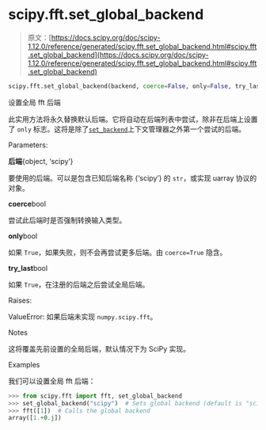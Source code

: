 # scipy.fft.set_global_backend

> 原文：[https://docs.scipy.org/doc/scipy-1.12.0/reference/generated/scipy.fft.set_global_backend.html#scipy.fft.set_global_backend](https://docs.scipy.org/doc/scipy-1.12.0/reference/generated/scipy.fft.set_global_backend.html#scipy.fft.set_global_backend)

```py
scipy.fft.set_global_backend(backend, coerce=False, only=False, try_last=False)
```

设置全局 fft 后端

此实用方法将永久替换默认后端。它将自动在后端列表中尝试，除非在后端上设置了 `only` 标志。这将是除了[`set_backend`](scipy.fft.set_backend.html#scipy.fft.set_backend "scipy.fft.set_backend")上下文管理器之外第一个尝试的后端。

Parameters:

**后端**{object, ‘scipy’}

要使用的后端。可以是包含已知后端名称 {‘scipy’} 的 `str`，或实现 uarray 协议的对象。

**coerce**bool

尝试此后端时是否强制转换输入类型。

**only**bool

如果 `True`，如果失败，则不会再尝试更多后端。由 `coerce=True` 隐含。

**try_last**bool

如果 `True`，在注册的后端之后尝试全局后端。

Raises:

ValueError: 如果后端未实现 `numpy.scipy.fft`。

Notes

这将覆盖先前设置的全局后端，默认情况下为 SciPy 实现。

Examples

我们可以设置全局 fft 后端：

```py
>>> from scipy.fft import fft, set_global_backend
>>> set_global_backend("scipy")  # Sets global backend (default is "scipy").
>>> fft([1])  # Calls the global backend
array([1.+0.j]) 
```
